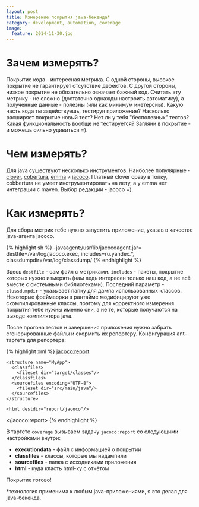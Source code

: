 ```yaml
---
layout: post
title: Измерение покрытия java-бекенда*
category: development, automation, coverage
image: 
  feature: 2014-11-30.jpg
---
```


Зачем измерять?
===============
Покрытие кода - интересная метрика. С одной стороны, высокое покрытие не гарантирует отсутствие дефектов. С другой стороны, низкое покрытие не обязательно означает бажный код. Считать эту метрику - не сложно (достаточно однажды настроить автоматику), а полученные данные - полезны (или как минимум инетерсны). Какую часть кода ты задействуешь, тестируя приложение? Насколько расширяет покрытие новый тест? Нет ли у тебя "бесполезных" тестов? Какая функциональность вообще не тестируется? Загляни в покрытие - и можешь сильно удивиться =).

Чем измерять?
=============
Для java существуют несколько инструментов. Наиболее популярные - [clover](https://www.atlassian.com/software/clover/overview), [cobertura](http://cobertura.github.io/cobertura/), [emma](http://emma.sourceforge.net/index.html) и [jacoco](http://www.eclemma.org/jacoco/). Платный clover сразу в топку, cobbertura не умеет инструментировать на лету, а у emma нет интеграции с maven. Выбор редакции - jacoco =).

Как измерять?
=============
Для сбора метрик тебе нужно запустить приложение, указав в качестве java-агента jacoco.

{% highlight sh %}
-javaagent:/usr/lib/jacocoagent.jar=
    destfile=/var/log/jacoco.exec,
    includes=ru.yandex.*,
    classdumpdir=/var/log/classdump/
{% endhighlight %}

Здесь `destfile` - сам файл с метриками. `includes` - пакеты, покрытие которых нужно измерять (нам ведь интересен только наш код, а не всё вместе с системными библиотеками). Последний параметр - `clussdumpdir` - указывает папку для дампа использованных классов. Некоторые фреймворки в рантайме модифицируют уже скомпилированные классы, поэтому для корректного измерения покрытия тебе нужны именно они, а не те, которые получаются на выходе компилятора java.

После прогона тестов и завершения приложения нужно забрать сгенерированные файлы и скормить их репортеру. Конфигурация ant-таргета для репортера:

{% highlight xml %}
<target name="coverage" >
  <jacoco:report>                    
    <executiondata>
      <file file="target/jacoco.exec"/>
    </executiondata>
                        
    <structure name="MyApp">
      <classfiles>
        <fileset dir="target/classes"/>
      </classfiles>
      <sourcefiles encoding="UTF-8">
        <fileset dir="src/main/java"/>
      </sourcefiles>
    </structure>
                        
    <html destdir="report/jacoco"/>                
  </jacoco:report>
</target>
{% endhighlight %}

В таргете `coverage` вызываем задачу `jacoco:report` со следующими настройками внутри:
 
 * **executiondata** - файл с информацией о покрытии
 * **classfiles** - классы, которые мы надампили
 * **sourcefiles** - папка с исходниками приложения
 * **html** - куда класть html-ку с отчётом

Покрытие готово!

*технология применима к любым java-приложениями, я это делал для java-бекенда.